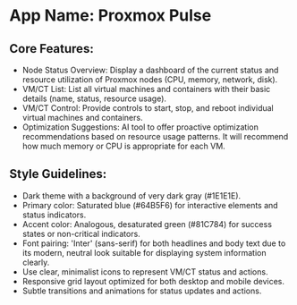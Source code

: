 # **App Name**: Proxmox Pulse

## Core Features:

- Node Status Overview: Display a dashboard of the current status and resource utilization of Proxmox nodes (CPU, memory, network, disk).
- VM/CT List: List all virtual machines and containers with their basic details (name, status, resource usage).
- VM/CT Control: Provide controls to start, stop, and reboot individual virtual machines and containers.
- Optimization Suggestions: AI tool to offer proactive optimization recommendations based on resource usage patterns. It will recommend how much memory or CPU is appropriate for each VM.

## Style Guidelines:

- Dark theme with a background of very dark gray (#1E1E1E).
- Primary color: Saturated blue (#64B5F6) for interactive elements and status indicators.
- Accent color: Analogous, desaturated green (#81C784) for success states or non-critical indicators.
- Font pairing: 'Inter' (sans-serif) for both headlines and body text due to its modern, neutral look suitable for displaying system information clearly.
- Use clear, minimalist icons to represent VM/CT status and actions.
- Responsive grid layout optimized for both desktop and mobile devices.
- Subtle transitions and animations for status updates and actions.
